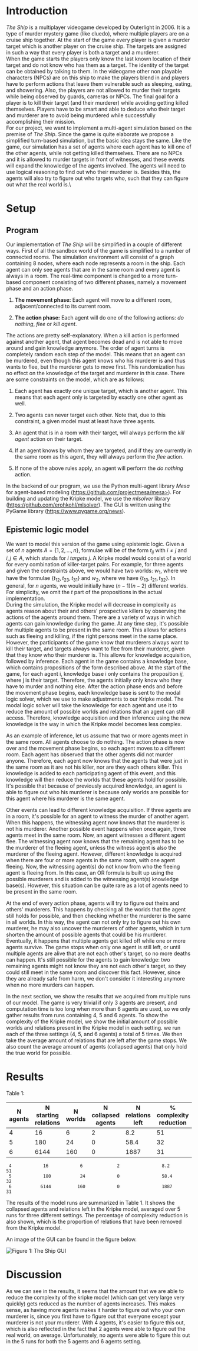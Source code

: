 Introduction
============

*The Ship* is a multiplayer videogame developed by Outerlight in 2006.
It is a type of murder mystery game (like cluedo), where multiple
players are on a cruise ship together. At the start of the game every
player is given a murder target which is another player on the cruise
ship. The targets are assigned in such a way that every player is both a
target and a murderer.\
When the game starts the players only know the last known location of
their target and do not know who has them as a target. The identity of
the target can be obtained by talking to them. In the videogame other
non playable characters (NPCs) are on this ship to make the players
blend in and players have to perform actions that leave them vulnerable
such as sleeping, eating, and showering. Also, the players are not
allowed to murder their targets while being observed by guards, cameras
or NPCs. The final goal for a player is to kill their target (and their
murderer) while avoiding getting killed themselves. Players have to be
smart and able to deduce who their target and murderer are to avoid
being murdered while successfully accomplishing their mission.\
For our project, we want to implement a multi-agent simulation based on
the premise of *The Ship*. Since the game is quite elaborate we propose
a simplified turn-based simulation, but the basic idea stays the same.
Like the game, our simulation has a set of agents where each agent has
to kill one of the other agents, while not getting killed themselves.
There are no NPCs and it is allowed to murder targets in front of
witnesses, and these events will expand the knowledge of the agents
involved. The agents will need to use logical reasoning to find out who
their murderer is. Besides this, the agents will also try to figure out
who targets who, such that they can figure out what the real world is.\

Setup
=====

Program
-------

Our implementation of *The Ship* will be simplified in a couple of
different ways. First of all the sandbox world of the game is simplified
to a number of connected rooms. The simulation environment will consist
of a graph containing 8 nodes, where each node represents a room in the
ship. Each agent can only see agents that are in the same room and every
agent is always in a room. The real-time component is changed to a more
turn-based component consisting of two different phases, namely a
movement phase and an action phase.

1.  **The movement phase:** Each agent will move to a different room,
    adjacent/connected to its current room.

2.  **The action phase:** Each agent will do one of the following
    actions: *do nothing*, *flee* or *kill agent*.

The actions are pretty self-explanatory. When a kill action is performed
against another agent, that agent becomes dead and is not able to move
around and gain knowledge anymore. The order of agent turns is
completely random each step of the model. This means that an agent can
be murdered, even though this agent knows who his murderer is and thus
wants to flee, but the murderer gets to move first. This randomization
has no effect on the knowledge of the target and murderer in this case.
There are some constraints on the model, which are as follows:

1.  Each agent has exactly one unique target, which is another agent.
    This means that each agent only is targeted by exactly one other
    agent as well.

2.  Two agents can never target each other. Note that, due to this
    constraint, a given model must at least have three agents.

3.  An agent that is in a room with their target, will always perform
    the *kill agent* action on their target.

4.  If an agent knows by whom they are targeted, and if they are
    currently in the same room as this agent, they will always perform
    the *flee* action.

5.  If none of the above rules apply, an agent will perform the *do
    nothing* action.

In the backend of our program, we use the Python multi-agent library
*Mesa* for agent-based modeling (https://github.com/projectmesa/mesa>).
For building and updating the Kripke model, we use the *mlsolver*
library (https://github.com/erohkohl/mlsolver). The GUI is written
using the PyGame library (https://www.pygame.org/news).

Epistemic logic model
---------------------

We want to model this version of the game using epistemic logic. Given a
set of $n$ agents $A = \{1, 2, ..., n\}$, formulae will be of the form
$t_{ij}$ with $i \neq j$ and $i, j \in A$, which stands for *i targets
j*. A Kripke model would consist of a world for every combination of
killer-target pairs. For example, for three agents and given the
constraints above, we would have two worlds: $w_1$, where we have the
formulae $\{t_{12}, t_{23}, t_{31}\}$ and $w_2$, where we have
$\{t_{13}, t_{21}, t_{32}\}$. In general, for $n$ agents, we would
initially have $(n-1)(n-2)$ different worlds. For simplicity, we omit
the $t$ part of the propositions in the actual implementation.\
During the simulation, the Kripke model will decrease in complexity as
agents reason about their and others' prospective killers by observing
the actions of the agents around them. There are a variety of ways in
which agents can gain knowledge during the game. At any time step, it's
possible for multiple agents to be present in the same room. This allows
for actions such as fleeing and killing, if the right persons meet in
the same place. However, the participants of the game know that
murderers always want to kill their target, and targets always want to
flee from their murderer, given that they know who their murderer is.
This allows for knowledge acquisition, followed by inference. Each agent
in the game contains a knowledge base, which contains propositions of
the form described above. At the start of the game, for each agent i,
knowledge base i only contains the proposition $ij$, where j is their
target. Therefore, the agents initially only know who they have to
murder and nothing else. After the action phase ends and before the
movement phase begins, each knowledge base is sent to the modal logic
solver, which we use to make adjustments to our Kripke model. The modal
logic solver will take the knowledge for each agent and use it to reduce
the amount of possible worlds and relations that an agent can still
access. Therefore, knowledge acquisition and then inference using the
new knowledge is the way in which the Kripke model becomes less complex.

As an example of inference, let us assume that two or more agents meet
in the same room. All agents choose to do nothing. The action phase is
now over and the movement phase begins, so each agent moves to a
different room. Each agent has observed that the other agents did not
murder anyone. Therefore, each agent now knows that the agents that were
just in the same room as it are not his killer, nor are they each others
killer. This knowledge is added to each participating agent of this
event, and this knowledge will then reduce the worlds that these agents
hold for possible. It's possible that because of previously acquired
knowledge, an agent is able to figure out who his murderer is because
only worlds are possible for this agent where his murderer is the same
agent.

Other events can lead to different knowledge acquisition. If three
agents are in a room, it's possible for an agent to witness the murder
of another agent. When this happens, the witnessing agent now knows that
the murderer is not his murderer. Another possible event happens when
once again, three agents meet in the same room. Now, an agent witnesses
a different agent flee. The witnessing agent now knows that the
remaining agent has to be the murderer of the fleeing agent, unless the
witness agent is also the murderer of the fleeing agent. However,
different knowledge is acquired when there are four or more agents in
the same room, with one agent fleeing. Now, the witnessing agent(s) do
not know from who the fleeing agent is fleeing from. In this case, an OR
formula is built up using the possible murderers and is added to the
witnessing agent(s) knowledge base(s). However, this situation can be
quite rare as a lot of agents need to be present in the same room.

At the end of every action phase, agents will try to figure out theirs
and others' murderers. This happens by checking all the worlds that the
agent still holds for possible, and then checking whether the murderer
is the same in all worlds. In this way, the agent can not only try to
figure out his own murderer, he may also uncover the murderers of other
agents, which in turn shorten the amount of possible agents that could
be his murderer. Eventually, it happens that multiple agents get killed
off while one or more agents survive. The game stops when only one agent
is still left, or until multiple agents are alive that are not each
other's target, so no more deaths can happen. It's still possible for
the agents to gain knowledge: two remaining agents might not know they
are not each other's target, so they could still meet in the same room
and discover this fact. However, since they are already safe from harm,
we don't consider it interesting anymore when no more murders can
happen.

In the next section, we show the results that we acquired from multiple
runs of our model. The game is very trivial if only 3 agents are
present, and computation time is too long when more than 6 agents are
used, so we only gather results from runs containing 4, 5 and 6 agents.
To show the complexity of the Kripke model, we show the initial amount
of possible worlds and relations present in the Kripke model in each
setting. we run each of the three settings (4, 5, and 6 agents) a total
of 5 times. We then take the average amount of relations that are left
after the game stops. We also count the average amount of agents
(collapsed agents) that only hold the true world for possible.

Results
=======
Table 1:

   N agents | N starting relations | N worlds | N collapsed agents | N relations left   | % complexity reduction
  -------- | ----------------- | -------- | ------------------ | ---------------- | ------------------------- |
  4 | 16 | 6 | 2 | 8.2 | 51
  5 | 180 | 24 | 0 | 58.4 | 32
  6 | 6144 | 160 | 0 | 1887 | 31
     4            16            6             2                8.2                   51
     5            180           24            0                58.4                  32
     6           6144          160            0                1887                  31


The results of the model runs are summarized in Table 1. It shows the collapsed agents and relations left in the Kripke model, averaged
over 5 runs for three different settings. The percentage of complexity reduction is also shown, which is the proportion of relations that have been removed from the Kripke model.

An image of the GUI can be found in the figure below.

![Figure 1: The Ship GUI](https://github.com/JohnRoyale/MAS2018/blob/master/GUI.jpg)

Discussion
==========

As we can see in the results, it seems that the amount that we are able
to reduce the complexity of the kripke model (which can get very large
very quickly) gets reduced as the number of agents increases. This makes
sense, as having more agents makes it harder to figure out who your own
murderer is, since you first have to figure out that everyone except
your murderer is not your murderer. With 4 agents, it's easier to figure
this out, which is also reflected in the fact that 2 agents were able to
figure out the real world, on average. Unfortunately, no agents were
able to figure this out in the 5 runs for both the 5 agents and 6 agents
setting.
